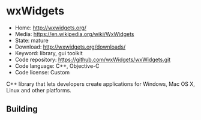 # wxWidgets

- Home: http://wxwidgets.org/
- Media: https://en.wikipedia.org/wiki/WxWidgets
- State: mature
- Download: http://wxwidgets.org/downloads/
- Keyword: library, gui toolkit
- Code repository: https://github.com/wxWidgets/wxWidgets.git
- Code language: C++, Objective-C
- Code license: Custom

C++ library that lets developers create applications for Windows, Mac OS X, Linux and other platforms.

## Building
